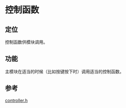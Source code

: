 # 控制函数

## 定位

控制函数供模块调用。  

## 功能

主模块在适当的时候（比如按键按下时）调用适当的控制函数。  

## 参考

[controller.h](../arduino/controller.h)  